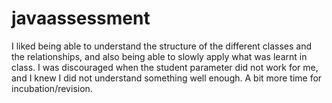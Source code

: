 # javaassessment

I liked being able to understand the structure of the different classes and the relationships, and also being able to slowly apply what was learnt in class.
I was discouraged when the student parameter did not work for me, and I knew I did not understand something well enough.
A bit more time for incubation/revision.
